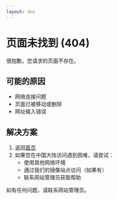 ```yaml
---
layout: doc
---
```


# 页面未找到 (404)

很抱歉，您请求的页面不存在。

## 可能的原因

- 网络连接问题
- 页面已被移动或删除
- 网址输入错误

## 解决方案

1. 返回[首页](/)
2. 如果您在中国大陆访问遇到困难，请尝试：
   - 使用其他网络环境
   - 通过我们的镜像站点访问（如果有）
   - 联系网站管理员获取帮助

如有任何问题，请联系网站管理员。 